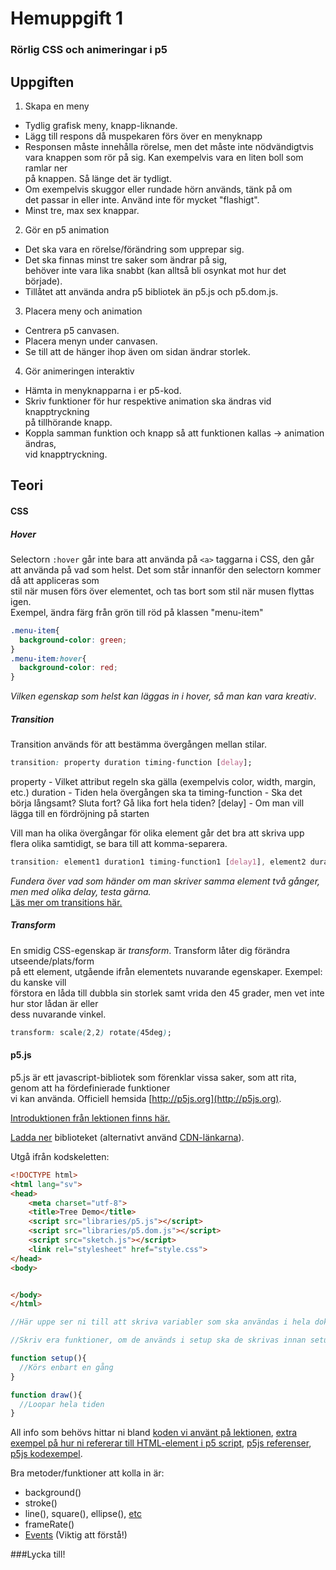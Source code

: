 # Hemuppgift 1 
### Rörlig CSS och animeringar i p5

## Uppgiften
1. Skapa en meny
  * Tydlig grafisk meny, knapp-liknande.
  * Lägg till respons då muspekaren förs över en menyknapp
  * Responsen måste innehålla rörelse, men det måste inte nödvändigtvis  
  vara knappen som rör på sig. Kan exempelvis vara en liten boll som ramlar ner  
  på knappen. Så länge det är tydligt.
  * Om exempelvis skuggor eller rundade hörn används, tänk på om  
  det passar in eller inte. Använd inte för mycket "flashigt".
  * Minst tre, max sex knappar.
2. Gör en p5 animation
  * Det ska vara en rörelse/förändring som upprepar sig.
  * Det ska finnas minst tre saker som ändrar på sig,  
  behöver inte vara lika snabbt (kan alltså bli osynkat mot hur det började).
  * Tillåtet att använda andra p5 bibliotek än p5.js och p5.dom.js.
3. Placera meny och animation
  * Centrera p5 canvasen.
  * Placera menyn under canvasen.
  * Se till att de hänger ihop även om sidan ändrar storlek.
4. Gör animeringen interaktiv
  * Hämta in menyknapparna i er p5-kod.
  * Skriv funktioner för hur respektive animation ska ändras vid knapptryckning  
  på tillhörande knapp.
  * Koppla samman funktion och knapp så att funktionen kallas -> animation ändras,  
  vid knapptryckning.
  
  
## Teori

#### CSS

##### Hover
Selectorn ```:hover``` går inte bara att använda på ```<a>``` taggarna i CSS, 
den går att använda på vad som helst. Det som står innanför den selectorn kommer då att appliceras som  
stil när musen förs över elementet, och tas bort som stil när musen flyttas igen.  
Exempel, ändra färg från grön till röd på klassen "menu-item"
```css
.menu-item{
  background-color: green;
}
.menu-item:hover{
  background-color: red;
}
```

*Vilken egenskap som helst kan läggas in i hover, så man kan vara kreativ*.

##### Transition 
Transition används för att bestämma övergången mellan stilar.
```css
transition: property duration timing-function [delay];
```
property - Vilket attribut regeln ska gälla (exempelvis color, width, margin, etc.)
duration - Tiden hela övergången ska ta
timing-function - Ska det börja långsamt? Sluta fort? Gå lika fort hela tiden?
[delay] - Om man vill lägga till en fördröjning på starten

Vill man ha olika övergångar för olika element går det bra att skriva upp  
flera olika samtidigt, se bara till att komma-separera.
```css
transition: element1 duration1 timing-function1 [delay1], element2 duration2 timing-function2 [delay2];
```
*Fundera över vad som händer om man skriver samma element två gånger, men med olika delay, testa gärna.*  
[Läs mer om transitions här.](https://www.w3schools.com/cssref/css3_pr_transition.asp "W3 Schools Transitions")

##### Transform
En smidig CSS-egenskap är *transform*. Transform låter dig förändra utseende/plats/form  
på ett element, utgående ifrån elementets nuvarande egenskaper. Exempel: du kanske vill  
förstora en låda till dubbla sin storlek samt vrida den 45 grader, men vet inte hur stor lådan är eller  
dess nuvarande vinkel. 
```css
transform: scale(2,2) rotate(45deg);
```

#### p5.js
p5.js är ett javascript-bibliotek som förenklar vissa saker, som att rita, genom att ha fördefinierade funktioner  
vi kan använda. Officiell hemsida [http://p5js.org](http://p5js.org).

[Introduktionen från lektionen finns här.](https://docs.google.com/presentation/d/16S8WNefWnqZJhShyeTlebmYRF6i5zEyx0c8GtCximxo/edit?usp=sharing)

[Ladda ner](https://github.com/processing/p5.js/releases/download/0.5.14/p5.zip) biblioteket (alternativt använd [CDN-länkarna](https://cdnjs.com/libraries/p5.js)).

Utgå ifrån kodskeletten:
```html
<!DOCTYPE html>
<html lang="sv">
<head>
    <meta charset="utf-8">
    <title>Tree Demo</title>
    <script src="libraries/p5.js"></script>
    <script src="libraries/p5.dom.js"></script>
    <script src="sketch.js"></script>
    <link rel="stylesheet" href="style.css">
</head>
<body>


</body>
</html>
```

```javascript
//Här uppe ser ni till att skriva variabler som ska användas i hela dokumentet om ni har några sådanna.

//Skriv era funktioner, om de används i setup ska de skrivas innan setup, annars kan de stå efter setup, men innan draw.

function setup(){
  //Körs enbart en gång
}

function draw(){
  //Loopar hela tiden
}
```

All info som behövs hittar ni bland [koden vi använt på lektionen](../work), [extra exempel på hur ni refererar till HTML-element i p5 script](../extra), [p5js referenser](https://p5js.org/reference/), [p5js kodexempel](https://p5js.org/examples/).

Bra metoder/funktioner att kolla in är:
  * background()
  * stroke()
  * line(), square(), ellipse(), [etc](https://p5js.org/reference/#group-Shape)
  * frameRate()
  * [Events](https://p5js.org/reference/#group-Events) (Viktig att förstå!)

###Lycka till!
